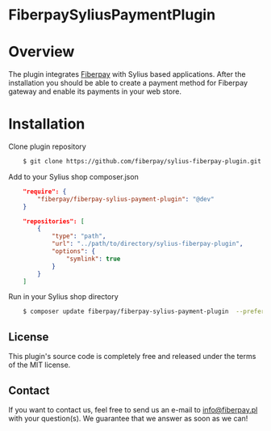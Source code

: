 # FiberpaySyliusPaymentPlugin

# Overview

The plugin integrates [Fiberpay](https://fiberpay.pl/) with Sylius based applications. After the installation you should be able to create a payment method for Fiberpay gateway and enable its payments in your web store.

# Installation

Clone plugin repository

```bash
    $ git clone https://github.com/fiberpay/sylius-fiberpay-plugin.git
```

Add to your Sylius shop composer.json

```json
    "require": {
        "fiberpay/fiberpay-sylius-payment-plugin": "@dev"
    }
```

```json
    "repositories": [
        {
            "type": "path",
            "url": "../path/to/directory/sylius-fiberpay-plugin",
            "options": {
                "symlink": true
            }
        }
    ]
```

Run in your Sylius shop directory

```bash
    $ composer update fiberpay/fiberpay-sylius-payment-plugin  --prefer-source
```

## License

This plugin's source code is completely free and released under the terms of the MIT license.

## Contact

If you want to contact us, feel free to send us an e-mail to info@fiberpay.pl with your question(s). We guarantee that we answer as soon as we can!
